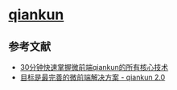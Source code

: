 # [qiankun](https://qiankun.umijs.org/zh)

## 参考文献

- [30分钟快速掌握微前端qiankun的所有核心技术](https://ths.js.org/2021/01/31/30%E5%88%86%E9%92%9F%E5%BF%AB%E9%80%9F%E6%8E%8C%E6%8F%A1%E5%BE%AE%E5%89%8D%E7%AB%AFqiankun%E7%9A%84%E6%89%80%E6%9C%89%E6%A0%B8%E5%BF%83%E6%8A%80%E6%9C%AF/)
- [目标是最完善的微前端解决方案 - qiankun 2.0](https://github.com/kuitos/kuitos.github.io/issues/45)
